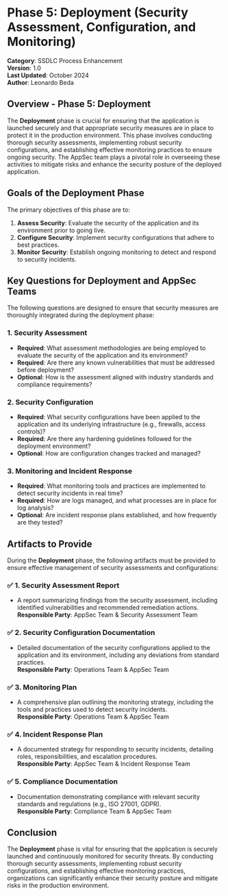 # Phase 5: Deployment (Security Assessment, Configuration, and Monitoring)

**Category**: SSDLC Process Enhancement  
**Version**: 1.0  
**Last Updated**: October 2024  
**Author**: Leonardo Beda

## Overview - Phase 5: Deployment

The **Deployment** phase is crucial for ensuring that the application is launched securely and that appropriate security measures are in place to protect it in the production environment. This phase involves conducting thorough security assessments, implementing robust security configurations, and establishing effective monitoring practices to ensure ongoing security. The AppSec team plays a pivotal role in overseeing these activities to mitigate risks and enhance the security posture of the deployed application.

## Goals of the Deployment Phase

The primary objectives of this phase are to:

1. **Assess Security**: Evaluate the security of the application and its environment prior to going live.
2. **Configure Security**: Implement security configurations that adhere to best practices.
3. **Monitor Security**: Establish ongoing monitoring to detect and respond to security incidents.

## Key Questions for Deployment and AppSec Teams

The following questions are designed to ensure that security measures are thoroughly integrated during the deployment phase:

### 1. **Security Assessment**
- **Required**: What assessment methodologies are being employed to evaluate the security of the application and its environment?
- **Required**: Are there any known vulnerabilities that must be addressed before deployment?
- **Optional**: How is the assessment aligned with industry standards and compliance requirements?

### 2. **Security Configuration**
- **Required**: What security configurations have been applied to the application and its underlying infrastructure (e.g., firewalls, access controls)?
- **Required**: Are there any hardening guidelines followed for the deployment environment?
- **Optional**: How are configuration changes tracked and managed?

### 3. **Monitoring and Incident Response**
- **Required**: What monitoring tools and practices are implemented to detect security incidents in real time?
- **Required**: How are logs managed, and what processes are in place for log analysis?
- **Optional**: Are incident response plans established, and how frequently are they tested?

## Artifacts to Provide

During the **Deployment** phase, the following artifacts must be provided to ensure effective management of security assessments and configurations:

### ✅ **1. Security Assessment Report**
   - A report summarizing findings from the security assessment, including identified vulnerabilities and recommended remediation actions.  
   **Responsible Party**: AppSec Team & Security Assessment Team

### ✅ **2. Security Configuration Documentation**
   - Detailed documentation of the security configurations applied to the application and its environment, including any deviations from standard practices.  
   **Responsible Party**: Operations Team & AppSec Team

### ✅ **3. Monitoring Plan**
   - A comprehensive plan outlining the monitoring strategy, including the tools and practices used to detect security incidents.  
   **Responsible Party**: Operations Team & AppSec Team

### ✅ **4. Incident Response Plan**
   - A documented strategy for responding to security incidents, detailing roles, responsibilities, and escalation procedures.  
   **Responsible Party**: AppSec Team & Incident Response Team

### ✅ **5. Compliance Documentation**
   - Documentation demonstrating compliance with relevant security standards and regulations (e.g., ISO 27001, GDPR).  
   **Responsible Party**: Compliance Team & AppSec Team

## Conclusion

The **Deployment** phase is vital for ensuring that the application is securely launched and continuously monitored for security threats. By conducting thorough security assessments, implementing robust security configurations, and establishing effective monitoring practices, organizations can significantly enhance their security posture and mitigate risks in the production environment.
